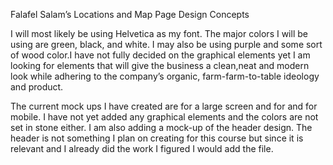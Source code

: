 Falafel Salam’s Locations and Map Page Design Concepts

I will most likely be using Helvetica as my font. The major colors I will be using are green, black, and white. I may also be using purple and some sort of wood color.I have not fully decided on the graphical elements yet I am looking for elements that will give the business a clean,neat and modern look while adhering to the company’s organic, farm-farm-to-table ideology and product. 

The current mock ups I have created are for a large screen and for and for mobile. I have not yet added any graphical elements and the colors are not set in stone either. I am also adding a mock-up of the header design. The header is not something I plan on creating for this course but since it is relevant and I already did the work I figured I would add the file.
